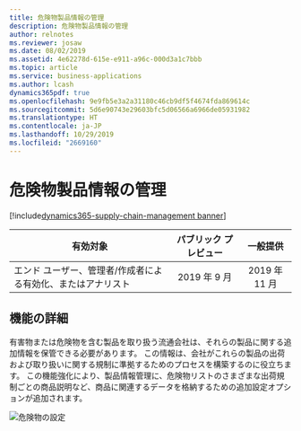 ```yaml
---
title: 危険物製品情報の管理
description: 危険物製品情報の管理
author: relnotes
ms.reviewer: josaw
ms.date: 08/02/2019
ms.assetid: 4e62278d-615e-e911-a96c-000d3a1c7bbb
ms.topic: article
ms.service: business-applications
ms.author: lcash
dynamics365pdf: true
ms.openlocfilehash: 9e9fb5e3a2a31180c46cb9df5f4674fda869614c
ms.sourcegitcommit: 5d6e90743e29603bfc5d06566a6966de05931982
ms.translationtype: HT
ms.contentlocale: ja-JP
ms.lasthandoff: 10/29/2019
ms.locfileid: "2669160"
---
```

# <a name="hazardous-materials-product-information-management"></a>危険物製品情報の管理
[!include[dynamics365-supply-chain-management banner](../includes/dynamics365-supply-chain-management.md)]

| 有効対象    |  パブリック プレビュー | 一般提供 | 
| ---------- | :----------: |:----------: |
|エンド ユーザー、管理者/作成者による有効化、またはアナリスト|2019 年 9 月| 2019 年 11 月|






## <a name="feature-details"></a>機能の詳細
<!--feature detail start -->
有害物または危険物を含む製品を取り扱う流通会社は、それらの製品に関する追加情報を保管できる必要があります。 この情報は、会社がこれらの製品の出荷および取り扱いに関する規制に準拠するためのプロセスを構築するのに役立ちます。 この機能強化により、製品情報管理に、危険物リストのさまざまな出荷規制ごとの商品説明など、商品に関連するデータを格納するための追加設定オプションが追加されます。 

![危険物の設定](media/hazardous-materials-product-information-management-1.png "危険物の設定")
<!--feature detail end -->









